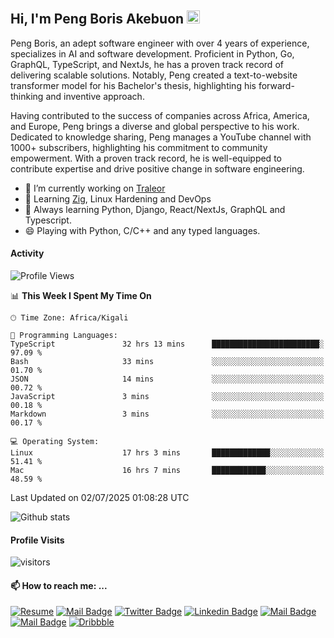  ## Hi, I'm Peng Boris Akebuon <img src="https://user-images.githubusercontent.com/1303154/88677602-1635ba80-d120-11ea-84d8-d263ba5fc3c0.gif" width="21px" height="21px" alt="hi">

Peng Boris, an adept software engineer with over 4 years of experience, specializes in AI and software development. Proficient in Python, Go, GraphQL, TypeScript, and NextJs, he has a proven track record of delivering scalable solutions. Notably, Peng created a text-to-website transformer model for his Bachelor's thesis, highlighting his forward-thinking and inventive approach.

Having contributed to the success of companies across Africa, America, and Europe, Peng brings a diverse and global perspective to his work. Dedicated to knowledge sharing, Peng manages a YouTube channel with 1000+ subscribers, highlighting his commitment to community empowerment. With a proven track record, he is well-equipped to contribute expertise and drive positive change in software engineering.

- 🔭 I’m currently working on [Traleor](https://traleor.com/)
- 📒 Learning [Zig](https://ziglang.org/), Linux Hardening and DevOps
- 🌱 Always learning Python, Django, React/NextJs, GraphQL and Typescript.
- 😄 Playing with Python, C/C++ and any typed languages.

#### Activity
<!--START_SECTION:waka-->
![Profile Views](http://img.shields.io/badge/Profile%20Views-0-blue)

📊 **This Week I Spent My Time On** 

```text
🕑︎ Time Zone: Africa/Kigali

💬 Programming Languages: 
TypeScript               32 hrs 13 mins      ████████████████████████░   97.09 % 
Bash                     33 mins             ░░░░░░░░░░░░░░░░░░░░░░░░░   01.70 % 
JSON                     14 mins             ░░░░░░░░░░░░░░░░░░░░░░░░░   00.72 % 
JavaScript               3 mins              ░░░░░░░░░░░░░░░░░░░░░░░░░   00.18 % 
Markdown                 3 mins              ░░░░░░░░░░░░░░░░░░░░░░░░░   00.17 % 

💻 Operating System: 
Linux                    17 hrs 3 mins       █████████████░░░░░░░░░░░░   51.41 % 
Mac                      16 hrs 7 mins       ████████████░░░░░░░░░░░░░   48.59 % 
```


 Last Updated on 02/07/2025 01:08:28 UTC
<!--END_SECTION:waka-->


![Github stats](https://github-readme-stats.vercel.app/api?username=itzomen&theme=vue&show_icons=true&count_private=true)
 
 #### Profile Visits 

![visitors](https://visitor-badge.glitch.me/badge?page_id=itzomen)

#### 📫 How to reach me: ...

[![Resume](https://img.shields.io/badge/-Resume-4285f4?style=flat&label&logo=googledocs&logoColor=white)](https://omen.traleor.com/docs/1/Peng_Boris_Akebuon_CV.pdf)  [![Mail Badge](https://img.shields.io/badge/-itzomen-c0392b?style=flat&labelColor=c0392b&logo=gmail&logoColor=white)](mailto:peng.akebuon2468@gmail.com)
[![Twitter Badge](https://img.shields.io/badge/-@itz_omen-1ca0f1?style=flat&labelColor=1ca0f1&logo=twitter&logoColor=white&link=https://twitter.com/itz_omen)](https://twitter.com/itz_omen/) [![Linkedin Badge](https://img.shields.io/badge/-Peng_Boris_Akebuon-0e76a8?style=flat&labelColor=0e76a8&logo=linkedin&logoColor=white)](https://www.linkedin.com/in/peng-boris-akebuon/)
 [![Mail Badge](https://img.shields.io/badge/-Academy_Omen-e74c3c?style=flat&labelColor=e74c3c&logo=youtube&logoColor=white)](https://www.youtube.com/c/AcademyOmen/)  [![Mail Badge](https://img.shields.io/badge/-@itz_an_omen-5851DB?style=flat&labelColor=5851DB&logo=instagram&logoColor=white)](https://instagram.com/itz_an_omen)  [![Dribbble](https://img.shields.io/badge/-itzomen-ea4c89?style=flat&label&logo=dribbble&logoColor=white)](https://dribbble.com/itzomen)

